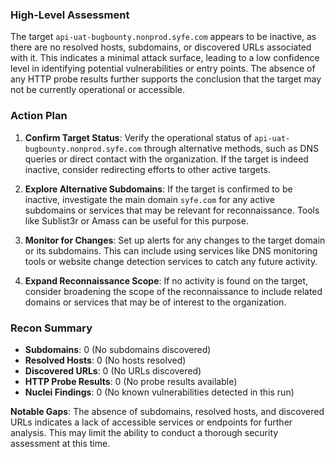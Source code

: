 ### High-Level Assessment
The target `api-uat-bugbounty.nonprod.syfe.com` appears to be inactive, as there are no resolved hosts, subdomains, or discovered URLs associated with it. This indicates a minimal attack surface, leading to a low confidence level in identifying potential vulnerabilities or entry points. The absence of any HTTP probe results further supports the conclusion that the target may not be currently operational or accessible.

### Action Plan
1. **Confirm Target Status**: Verify the operational status of `api-uat-bugbounty.nonprod.syfe.com` through alternative methods, such as DNS queries or direct contact with the organization. If the target is indeed inactive, consider redirecting efforts to other active targets.
   
2. **Explore Alternative Subdomains**: If the target is confirmed to be inactive, investigate the main domain `syfe.com` for any active subdomains or services that may be relevant for reconnaissance. Tools like Sublist3r or Amass can be useful for this purpose.

3. **Monitor for Changes**: Set up alerts for any changes to the target domain or its subdomains. This can include using services like DNS monitoring tools or website change detection services to catch any future activity.

4. **Expand Reconnaissance Scope**: If no activity is found on the target, consider broadening the scope of the reconnaissance to include related domains or services that may be of interest to the organization.

### Recon Summary
- **Subdomains**: 0 (No subdomains discovered)
- **Resolved Hosts**: 0 (No hosts resolved)
- **Discovered URLs**: 0 (No URLs discovered)
- **HTTP Probe Results**: 0 (No probe results available)
- **Nuclei Findings**: 0 (No known vulnerabilities detected in this run)

**Notable Gaps**: The absence of subdomains, resolved hosts, and discovered URLs indicates a lack of accessible services or endpoints for further analysis. This may limit the ability to conduct a thorough security assessment at this time.